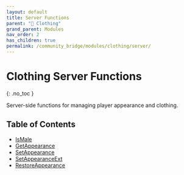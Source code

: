 ```yaml
---
layout: default
title: Server Functions
parent: "👔 Clothing"
grand_parent: Modules
nav_order: 2
has_children: true
permalink: /community_bridge/modules/clothing/server/
---
```


# Clothing Server Functions
{: .no_toc }

Server-side functions for managing player appearance and clothing.

## Table of Contents

- [IsMale](server/IsMale.md)
- [GetAppearance](server/GetAppearance.md)
- [SetAppearance](server/SetAppearance.md)
- [SetAppearanceExt](server/SetAppearanceExt.md)
- [RestoreAppearance](server/RestoreAppearance.md)
